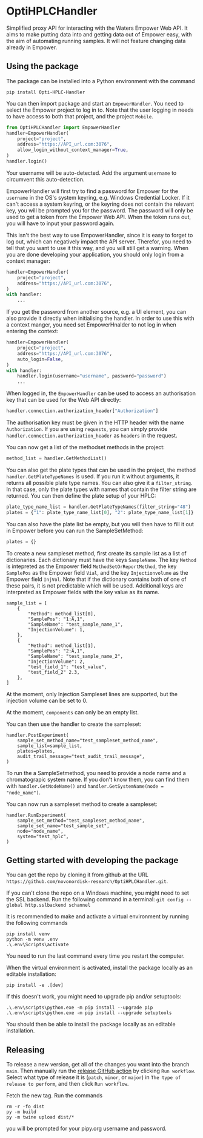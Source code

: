 # OptiHPLCHandler

Simplified proxy API for interacting with the Waters Empower Web API. It aims to make
putting data into and getting data out of Empower easy, with the aim of automating
running samples. It will not feature changing data already in Empower.

## Using the package

The package can be installed into a Python environment with the command

```
pip install Opti-HPLC-Handler
```

You can then import package and start an `EmpowerHandler`. You need to select the Empower
project to log in to. Note that the user logging in needs to have access to both that
project, and the project `Mobile`.

```python
from OptiHPLCHandler import EmpowerHandler
handler=EmpowerHandler(
    project="project",
    address="https://API_url.com:3076",
    allow_login_without_context_manager=True,
)
handler.login()
```

Your username will be auto-detected. Add the argument `username` to circumvent this
auto-detection.

EmpowerHandler will first try to find a password for Empower for the `username` in the
OS's system keyring, e.g. Windows Credential Locker. If it can't access a system
keyring, or the keyring does not contain the relevant key, you will be prompted you for
the password. The password will only be used to get a token from the Empower Web API.
When the token runs out, you will have to input your password again.

This isn't the best way to use EmpowerHandler, since it is easy to forget to log out,
which can negatively impact the API server. Therefor, you need to tell that you want to
use it this way, and you will still get a warning. When you are done developing your
application, you should only login from a context manager:

```python
handler=EmpowerHandler(
    project="project",
    address="https://API_url.com:3076",
)
with handler:
    ...
```

If you get the password from another source, e.g. a UI element, you can also provide it
directly when initialising the handler. In order to use this with a context manger, you
need set EmpowerHnalder to not log in when entering the context:

```python
handler=EmpowerHandler(
    project="project",
    address="https://API_url.com:3076",
    auto_login=False,
)
with handler:
    handler.login(username="username", password="password")
    ...
```

When logged in, the `EmpowerHandler` can be used to access an authorisation key that can
be used for the Web API directly:

```python
handler.connection.authorization_header["Authorization"]
```

The authorisation key must be given in the HTTP header with the name `Authorization`.
If you are using `requests`, you can simply provide
`handler.connection.authorization_header` as `headers` in the request.

You can now get a list of the methodset methods in the project:

```python
method_list = handler.GetMethodList()
```

You can also get the plate types that can be used in the project, the method
`handler.GetPlateTypeNames` is used. If you run it without arguments, it returns all
possible plate type names. You can also give it a `filter_string`. In that case, only
the plate types with names that contain the filter string are returned. You can then
define the plate setup of your HPLC:

```python
plate_type_name_list = handler.GetPlateTypeNames(filter_string="48")
plates = {"1": plate_type_name_list[0], "2": plate_type_name_list[1]}
```

You can also have the plate list be empty, but you will then have to fill it out in
Empower before you can run the SampleSetMethod:

```python
plates = {}
```

To create a new sampleset method, first create its sample list as a list of
dictionaries. Each dictionary must have the keys `SampleName`. The key `Method` is
intepreted as the Empower field `MethodSetOrReportMethod`, the key `SamplePos` as the
Empower field `Vial`, and the key `Injectionvolume` as the Empower field `InjVol`. Note
that if the dictionary contains both of one of these pairs, it is not predictable which
will be used. Additional keys are interpreted as Empower fields with the key value
as its name.

```
sample_list = [
    {
        "Method": method_list[0],
        "SamplePos": "1:A,1",
        "SampleName": "test_sample_name_1",
        "InjectionVolume": 1,
    },
    {
        "Method": method_list[1],
        "SamplePos": "2:A,1",
        "SampleName": "test_sample_name_2",
        "InjectionVolume": 2,
        "test_field_1": "test_value",
        "test_field_2" 2.3,
    },
]
```

At the moment, only Injection Sampleset lines are supported, but the injection volume
can be set to 0.

At the moment, `components` can only be an empty list.

You can then use the handler to create the sampleset:

```
handler.PostExperiment(
    sample_set_method_name="test_sampleset_method_name",
    sample_list=sample_list,
    plates=plates,
    audit_trail_message="test_audit_trail_message",
)
```

To run the a SampleSetmethod, you need to provide a node name and a chromatograpic
system name. If you don't know them, you can find them with `handler.GetNodeName()` and
`handler.GetSystemName(node = "node_name")`.

You can now run a sampleset method to create a sampleset:

```
handler.RunExperiment(
    sample_set_method="test_sampleset_method_name",
    sample_set_name="test_sample_set",
    node="node_name",
    system="test_hplc",
)
```

## Getting started with developing the package

You can get the repo by cloning it from github at the URL
`https://github.com/novonordisk-research/OptiHPLCHandler.git`.

If you can't clone the repo on a Windows machine, you might need to set the SSL backend.
Run the following command in a terminal:
`git config --global http.sslbackend schannel`

It is recommended to make and activate a virtual environment by running the following
commands

```
pip install venv
python -m venv .env
.\.env\Scripts\activate
```

You need to run the last command every time you restart the computer.

When the virtual environment is activated, install the package locally as an editable
installation:

```
pip install -e .[dev]
```

If this doesn't work, you might need to upgrade pip and/or setuptools:

```
.\.env\scripts\python.exe -m pip install --upgrade pip
.\.env\scripts\python.exe -m pip install --upgrade setuptools
```

You should then be able to install the package locally as an editable installation.

## Releasing

To release a new version, get all of the changes you want into the branch `main`.
Then manually run the
[release GitHub action](https://github.com/novonordisk-research/OptiHPLCHandler/actions/workflows/release.yml)
by clicking `Run workflow`. Select what type of release it is (`patch`, `minor`, or
`major`) in `The type of release to perform`, and then click `Run workflow`.

Fetch the new tag. Run the commands

```
rm -r -fo dist
py -m build
py -m twine upload dist/*
```

you will be prompted for your pipy.org username and password.
